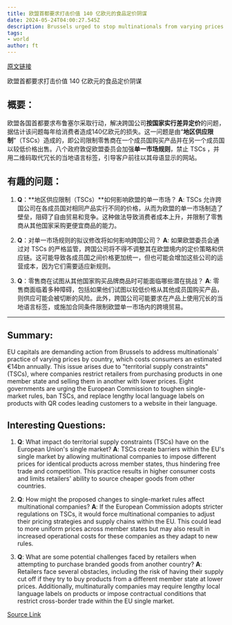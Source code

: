 ```yaml
---
title: 欧盟首都要求打击价值 140 亿欧元的食品定价阴谋
date: 2024-05-24T04:00:27.545Z
description: Brussels urged to stop multinationals from varying prices by country
tags: 
- world
author: ft
---
```


[原文链接](https://ft.com/content/0ea5410f-da90-42dc-8be4-62bbdbd47762)

欧盟首都要求打击价值 140 亿欧元的食品定价阴谋

## 概要：
欧盟各国首都要求布鲁塞尔采取行动，解决跨国公司**按国家实行差异定价**的问题，据估计该问题每年给消费者造成140亿欧元的损失。这一问题是由“**地区供应限制**”（TSCs）造成的，即公司限制零售商在一个成员国购买产品并在另一个成员国以较低价格出售。八个政府敦促欧盟委员会加强**单一市场规则**，禁止 TSCs ，并用二维码取代冗长的当地语言标签，引导客户前往以其母语显示的网站。

## 有趣的问题：
1. **Q**：**地区供应限制（TSCs）**如何影响欧盟的单一市场？
   **A**: TSCs 允许跨国公司在各成员国对相同产品实行不同的价格，从而为欧盟的单一市场制造了壁垒，阻碍了自由贸易和竞争。这种做法导致消费者成本上升，并限制了零售商从其他国家采购更便宜商品的能力。

2. **Q**：对单一市场规则的拟议修改将如何影响跨国公司？
   **A**: 如果欧盟委员会通过对 TSCs 的严格监管，跨国公司将不得不调整其在欧盟境内的定价策略和供应链。这可能导致各成员国之间价格更加统一，但也可能会增加这些公司的运营成本，因为它们需要适应新规则。

3. **Q**：零售商在试图从其他国家购买品牌商品时可能面临哪些潜在挑战？
   **A**: 零售商面临着多种障碍，包括如果他们试图以较低价格从其他成员国购买产品，则供应可能会被切断的风险。此外，跨国公司可能要求在产品上使用冗长的当地语言标签，或施加合同条件限制欧盟单一市场内的跨境贸易。

---

## Summary:
EU capitals are demanding action from Brussels to address multinationals' practice of varying prices by country, which costs consumers an estimated €14bn annually. This issue arises due to "territorial supply constraints" (TSCs), where companies restrict retailers from purchasing products in one member state and selling them in another with lower prices. Eight governments are urging the European Commission to toughen single-market rules, ban TSCs, and replace lengthy local language labels on products with QR codes leading customers to a website in their language.

## Interesting Questions:
1. **Q**: What impact do territorial supply constraints (TSCs) have on the European Union's single market? 
   **A**: TSCs create barriers within the EU's single market by allowing multinational companies to impose different prices for identical products across member states, thus hindering free trade and competition. This practice results in higher consumer costs and limits retailers' ability to source cheaper goods from other countries.
   
2. **Q**: How might the proposed changes to single-market rules affect multinational companies? 
   **A**: If the European Commission adopts stricter regulations on TSCs, it would force multinational companies to adjust their pricing strategies and supply chains within the EU. This could lead to more uniform prices across member states but may also result in increased operational costs for these companies as they adapt to new rules.
   
3. **Q**: What are some potential challenges faced by retailers when attempting to purchase branded goods from another country? 
   **A**: Retailers face several obstacles, including the risk of having their supply cut off if they try to buy products from a different member state at lower prices. Additionally, multinaturally companies may require lengthy local language labels on products or impose contractual conditions that restrict cross-border trade within the EU single market.

[Source Link](https://ft.com/content/0ea5410f-da90-42dc-8be4-62bbdbd47762)

